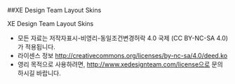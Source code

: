 ##XE Design Team Layout Skins

XE Design Team Layout Skins

* 모든 자료는 저작자표시-비영리-동일조건변경허락 4.0 국제 (CC BY-NC-SA 4.0)가 적용됩니다. 
* 라이센스 정보 http://creativecommons.org/licenses/by-nc-sa/4.0/deed.ko
* 영리 목적으로 사용하려면, http://www.xedesignteam.com/license으로 문의하시길 바랍니다.
